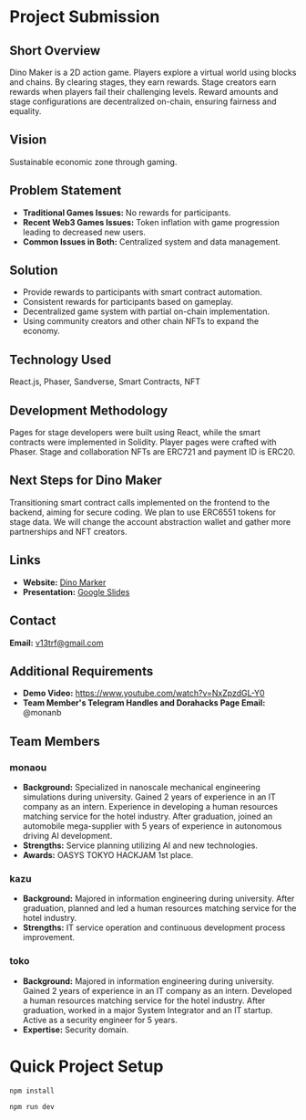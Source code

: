 # Project Submission

## Short Overview
Dino Maker is a 2D action game. Players explore a virtual world using blocks and chains. By clearing stages, they earn rewards. Stage creators earn rewards when players fail their challenging levels. Reward amounts and stage configurations are decentralized on-chain, ensuring fairness and equality.

## Vision
Sustainable economic zone through gaming.

## Problem Statement
- **Traditional Games Issues:** No rewards for participants.
- **Recent Web3 Games Issues:** Token inflation with game progression leading to decreased new users.
- **Common Issues in Both:** Centralized system and data management.

## Solution
- Provide rewards to participants with smart contract automation.
- Consistent rewards for participants based on gameplay.
- Decentralized game system with partial on-chain implementation.
- Using community creators and other chain NFTs to expand the economy.

## Technology Used
React.js, Phaser, Sandverse, Smart Contracts, NFT

## Development Methodology
Pages for stage developers were built using React, while the smart contracts were implemented in Solidity. Player pages were crafted with Phaser. Stage and collaboration NFTs are ERC721 and payment ID is ERC20.

## Next Steps for Dino Maker
Transitioning smart contract calls implemented on the frontend to the backend, aiming for secure coding. We plan to use ERC6551 tokens for stage data. We will change the account abstraction wallet and gather more partnerships and NFT creators.

## Links
- **Website:** [Dino Marker](https://linktr.ee/dino_marker)
- **Presentation:** [Google Slides](https://docs.google.com/presentation/d/1SiTyGnj-e8cMuF_R9oPK4SxJcxqbUYNT/edit#slide=id.g25d80f779fe_1_130)

## Contact
**Email:** v13trf@gmail.com

## Additional Requirements
- **Demo Video:** https://www.youtube.com/watch?v=NxZpzdGL-Y0
- **Team Member's Telegram Handles and Dorahacks Page Email:** @monanb

## Team Members
### monaou
- **Background:** Specialized in nanoscale mechanical engineering simulations during university. Gained 2 years of experience in an IT company as an intern. Experience in developing a human resources matching service for the hotel industry. After graduation, joined an automobile mega-supplier with 5 years of experience in autonomous driving AI development.
- **Strengths:** Service planning utilizing AI and new technologies.
- **Awards:** OASYS TOKYO HACKJAM 1st place.

### kazu
- **Background:** Majored in information engineering during university. After graduation, planned and led a human resources matching service for the hotel industry.
- **Strengths:** IT service operation and continuous development process improvement.

### toko
- **Background:** Majored in information engineering during university. Gained 2 years of experience in an IT company as an intern. Developed a human resources matching service for the hotel industry. After graduation, worked in a major System Integrator and an IT startup. Active as a security engineer for 5 years.
- **Expertise:** Security domain.


# Quick Project Setup
```sh
npm install

npm run dev
```
